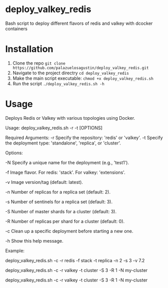 # deploy_valkey_redis
Bash script to deploy different flavors of redis and valkey with dcocker containers

# Installation

1. Clone the repo `git clone https://github.com/palazuelosagustin/deploy_valkey_redis.git`
2. Navigate to the project directry `cd deploy_valkey_redis`
3. Make the main script executable: `chmod +x deploy_valkey_redis.sh`
4. Run the script `./deploy_valkey_redis.sh -h`

# Usage

Deploys Redis or Valkey with various topologies using Docker.

Usage:
  deploy_valkey_redis.sh -r <repo> -t <type> [OPTIONS]

Required Arguments:
  -r <repo>           Specify the repository: 'redis' or 'valkey'.
  -t <type>           Specify the deployment type: 'standalone', 'replica', or 'cluster'.

Options:

  -N <name>           Specify a unique name for the deployment (e.g., 'test1').

  -f <flavor>         Image flavor. For redis: 'stack'. For valkey: 'extensions'.
  
  -v <version>        Image version/tag (default: latest).
  
  -n <num>            Number of replicas for a replica set (default: 2).
  
  -s <num>            Number of sentinels for a replica set (default: 3).
  
  -S <num>            Number of master shards for a cluster (default: 3).
  
  -R <num>            Number of replicas per shard for a cluster (default: 0).
  
  -c                  Clean up a specific deployment before starting a new one.

  -h                  Show this help message.

Example:

  deploy_valkey_redis.sh -c -r redis -f stack -t replica -n 2 -s 3 -v 7.2
  
  deploy_valkey_redis.sh -c -r valkey -t cluster -S 3 -R 1 -N my-cluster
  
  deploy_valkey_redis.sh -c -r valkey -t cluster -S 3 -R 1 -N my-cluster
